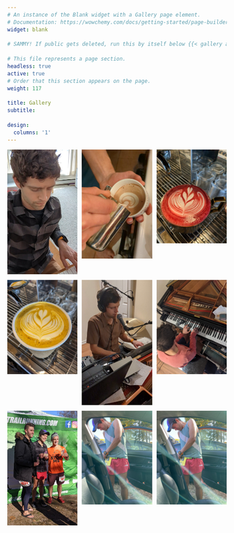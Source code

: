 ```yaml
---
# An instance of the Blank widget with a Gallery page element.
# Documentation: https://wowchemy.com/docs/getting-started/page-builder/
widget: blank

# SAMMY! If public gets deleted, run this by itself below {{< gallery album="demo" >}} and then replace with the code below. Annoying, I know, but it works. 

# This file represents a page section.
headless: true
active: true
# Order that this section appears on the page.
weight: 117

title: Gallery
subtitle:

design:
  columns: '1'
---
```

<!-- Include the required lightGallery JavaScript and CSS files -->
<script src="https://cdn.jsdelivr.net/npm/lg-fullscreen@1.3.0/dist/lg-fullscreen.min.js"></script>
<script src="https://cdn.jsdelivr.net/npm/lightgallery@1.10.0/dist/js/lightgallery.min.js"></script>
<link rel="stylesheet" href="https://cdn.jsdelivr.net/npm/lightgallery@1.10.0/dist/css/lightgallery.min.css">

<style>
#lightgallery {
  display: grid;
  grid-template-columns: repeat(3, 1fr);
  grid-gap: 10px;
}

#lightgallery img {
  width: 100%;
  height: auto;
  transition: transform 0.3s;
}

#lightgallery img:hover {
  transform: scale(1.1);
}
</style>
<div id="lightgallery">
  <!-- Replace the image URLs below with your actual image URLs -->
  <a href="/media/albums/demo/1.jpg">
    <img src="/media/albums/demo/1.jpg">
  </a>
  <a href="/media/albums/demo/2.jpg">
    <img src="/media/albums/demo/2.jpg">
  </a>
  <a href="/media/albums/demo/3.jpg">
    <img src="/media/albums/demo/3.jpg">
  </a>
  <a href="/media/albums/demo/4.jpg">
    <img src="/media/albums/demo/4.jpg">
  </a>
  <a href="/media/albums/demo/5.jpg">
    <img src="/media/albums/demo/5.jpg">
  </a>
  <a href="/media/albums/demo/6.jpg">
    <img src="/media/albums/demo/6.jpg">
  </a>
  <a href="/media/albums/demo/7.jpg">
    <img src="/media/albums/demo/7.jpg">
  </a>
  <a href="/media/albums/demo/8.jpg">
    <img src="/media/albums/demo/8.jpg">
  </a>
  <a href="/media/albums/demo/9.jpg">
    <img src="/media/albums/demo/9.jpg">
  </a>

</div>

<script>
document.addEventListener('DOMContentLoaded', function () {
  lightGallery(document.getElementById('lightgallery'), {
    selector: 'a',
    download: false,
    counter: false,
  });
});
</script>

